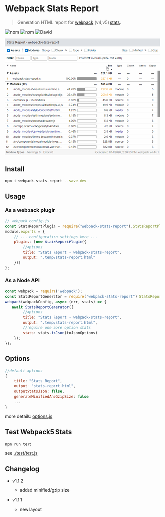 # Webpack Stats Report
> Generation HTML report for [webpack](https://github.com/webpack/webpack) (v4,v5) [stats](https://webpack.js.org/api/stats/). 

![npm](https://img.shields.io/npm/v/webpack-stats-report.svg)
![npm](https://img.shields.io/npm/dt/webpack-stats-report.svg)
![David](https://img.shields.io/david/cenfun/webpack-stats-report.svg)

![](assets/webpack-stats-report.gif)

## Install
```sh
npm i webpack-stats-report --save-dev
```
## Usage

### As a webpack plugin
```js
// webpack.config.js
const StatsReportPlugin = require("webpack-stats-report").StatsReportPlugin;
module.exports = {
    // ... configuration settings here ...
    plugins: [new StatsReportPlugin({ 
        //options
        title: "Stats Report - webpack-stats-report",
        output: ".temp/stats-report.html"
    })]
};
```

### As a Node API
```js
const webpack = require('webpack');
const StatsReportGenerator = require("webpack-stats-report").StatsReportGenerator;
webpack(webpackConfig, async (err, stats) => {
   await StatsReportGenerator({
        //options
        title: "Stats Report - webpack-stats-report",
        output: ".temp/stats-report.html",
        //require one more option stats
        stats: stats.toJson(toJsonOptions)
    });
});
```

## Options
```js
//default options
{
    title: "Stats Report",
    output: "stats-report.html",
    outputStatsJson: false,
    generateMinifiedAndGzipSize: false
    ...
}
```
more details: [options.js](./lib/options.js)

## Test Webpack5 Stats
```sh
npm run test
```
see [./test/test.js](./test/test.js)

## Changelog

* v1.1.2
    * added minified/gzip size

* v1.1.1
    * new layout
